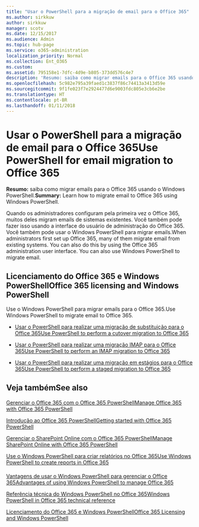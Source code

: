 ```yaml
---
title: "Usar o PowerShell para a migração de email para o Office 365"
ms.author: sirkkuw
author: sirkkuw
manager: scotv
ms.date: 12/15/2017
ms.audience: Admin
ms.topic: hub-page
ms.service: o365-administration
localization_priority: Normal
ms.collection: Ent_O365
ms.custom: 
ms.assetid: 795158e1-7dfc-4d9e-b805-373dd576c4e7
description: 'Resumo: saiba como migrar emails para o Office 365 usando o Windows PowerShell.'
ms.openlocfilehash: 5c982e795a39faed1c3837f86c74413a3413d59e
ms.sourcegitcommit: 9f1fe023f7e2924477d6e9003fdc805e3cb6e2be
ms.translationtype: HT
ms.contentlocale: pt-BR
ms.lasthandoff: 01/11/2018
---
```

# <a name="use-powershell-for-email-migration-to-office-365"></a><span data-ttu-id="7d539-103">Usar o PowerShell para a migração de email para o Office 365</span><span class="sxs-lookup"><span data-stu-id="7d539-103">Use PowerShell for email migration to Office 365</span></span>

 <span data-ttu-id="7d539-104">**Resumo:** saiba como migrar emails para o Office 365 usando o Windows PowerShell.</span><span class="sxs-lookup"><span data-stu-id="7d539-104">**Summary:** Learn how to migrate email to Office 365 using Windows PowerShell.</span></span>
  
<span data-ttu-id="7d539-p101">Quando os administradores configuram pela primeira vez o Office 365, muitos deles migram emails de sistemas existentes. Você também pode fazer isso usando a interface do usuário de administração do Office 365. Você também pode usar o Windows PowerShell para migrar emails.</span><span class="sxs-lookup"><span data-stu-id="7d539-p101">When administrators first set up Office 365, many of them migrate email from existing systems. You can also do this by using the Office 365 administration user interface. You can also use Windows PowerShell to migrate email.</span></span>
  
## <a name="office-365-licensing-and-windows-powershell"></a><span data-ttu-id="7d539-108">Licenciamento do Office 365 e Windows PowerShell</span><span class="sxs-lookup"><span data-stu-id="7d539-108">Office 365 licensing and Windows PowerShell</span></span>

<span data-ttu-id="7d539-109">Use o Windows PowerShell para migrar emails para o Office 365.</span><span class="sxs-lookup"><span data-stu-id="7d539-109">Use Windows PowerShell to migrate email to Office 365.</span></span> 
  
- [<span data-ttu-id="7d539-110">Usar o PowerShell para realizar uma migração de substituição para o Office 365</span><span class="sxs-lookup"><span data-stu-id="7d539-110">Use PowerShell to perform a cutover migration to Office 365</span></span>](use-powershell-to-perform-a-cutover-migration-to-office-365.md)
    
- [<span data-ttu-id="7d539-111">Usar o PowerShell para realizar uma migração IMAP para o Office 365</span><span class="sxs-lookup"><span data-stu-id="7d539-111">Use PowerShell to perform an IMAP migration to Office 365</span></span>](use-powershell-to-perform-an-imap-migration-to-office-365.md)
    
- [<span data-ttu-id="7d539-112">Usar o PowerShell para realizar uma migração em estágios para o Office 365</span><span class="sxs-lookup"><span data-stu-id="7d539-112">Use PowerShell to perform a staged migration to Office 365</span></span>](use-powershell-to-perform-a-staged-migration-to-office-365.md)
    
## <a name="see-also"></a><span data-ttu-id="7d539-113">Veja também</span><span class="sxs-lookup"><span data-stu-id="7d539-113">See also</span></span>

#### 

[<span data-ttu-id="7d539-114">Gerenciar o Office 365 com o Office 365 PowerShell</span><span class="sxs-lookup"><span data-stu-id="7d539-114">Manage Office 365 with Office 365 PowerShell</span></span>](manage-office-365-with-office-365-powershell.md)
  
[<span data-ttu-id="7d539-115">Introdução ao Office 365 PowerShell</span><span class="sxs-lookup"><span data-stu-id="7d539-115">Getting started with Office 365 PowerShell</span></span>](getting-started-with-office-365-powershell.md)
  
[<span data-ttu-id="7d539-116">Gerenciar o SharePoint Online com o Office 365 PowerShell</span><span class="sxs-lookup"><span data-stu-id="7d539-116">Manage SharePoint Online with Office 365 PowerShell</span></span>](manage-sharepoint-online-with-office-365-powershell.md)
  
[<span data-ttu-id="7d539-117">Use o Windows PowerShell para criar relatórios no Office 365</span><span class="sxs-lookup"><span data-stu-id="7d539-117">Use Windows PowerShell to create reports in Office 365</span></span>](use-windows-powershell-to-create-reports-in-office-365.md)
#### 

<span data-ttu-id="7d539-118">[Vantagens de usar o Windows PowerShell para gerenciar o Office 365]((http://technet.microsoft.com/library/15144a50-453e-4cd5-befd-bc6736697967.aspx))</span><span class="sxs-lookup"><span data-stu-id="7d539-118">[Advantages of using Windows PowerShell to manage Office 365]((http://technet.microsoft.com/library/15144a50-453e-4cd5-befd-bc6736697967.aspx))</span></span>
  
<span data-ttu-id="7d539-119">[Referência técnica do Windows PowerShell no Office 365]((http://technet.microsoft.com/library/10d5c66a-7579-4319-aaa5-7a5e21d49cea.aspx))</span><span class="sxs-lookup"><span data-stu-id="7d539-119">[Windows PowerShell in Office 365 technical reference]((http://technet.microsoft.com/library/10d5c66a-7579-4319-aaa5-7a5e21d49cea.aspx))</span></span>
  
<span data-ttu-id="7d539-120">[Licenciamento do Office 365 e Windows PowerShell]((http://technet.microsoft.com/library/6ca0e430-f7ba-4184-becf-14c6c5c8dde5.aspx))</span><span class="sxs-lookup"><span data-stu-id="7d539-120">[Office 365 Licensing and Windows PowerShell]((http://technet.microsoft.com/library/6ca0e430-f7ba-4184-becf-14c6c5c8dde5.aspx))</span></span>

